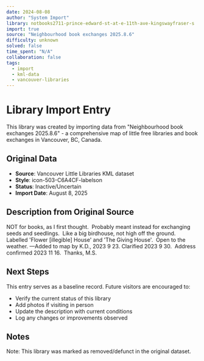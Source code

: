 ```yaml
---
date: 2024-08-08
author: "System Import"
library: notbooks2711-prince-edward-st-at-e-11th-ave-kingswayfraser-s
import: true
source: "Neighbourhood book exchanges 2025.8.6"
difficulty: unknown
solved: false
time_spent: "N/A"
collaboration: false
tags:
  - import
  - kml-data
  - vancouver-libraries
---
```


# Library Import Entry

This library was created by importing data from "Neighbourhood book exchanges 2025.8.6" - a comprehensive map of little free libraries and book exchanges in Vancouver, BC, Canada.

## Original Data

- **Source**: Vancouver Little Libraries KML dataset
- **Style**: icon-503-C6A4CF-labelson
- **Status**: Inactive/Uncertain
- **Import Date**: August 8, 2025

## Description from Original Source

NOT for books, as I first thought.  
Probably meant instead for exchanging 
seeds and seedlings.  
Like a big birdhouse, not high off the ground. Labelled 'Flower [illegible] House' and 
'The Giving House'.  Open to the weather.
—Added to map by K.D., 2023 9 23.
Clarified 2023 9 30.  
Address confirmed 2023 11 16.  Thanks, M.S.  



## Next Steps

This entry serves as a baseline record. Future visitors are encouraged to:
- Verify the current status of this library
- Add photos if visiting in person
- Update the description with current conditions
- Log any changes or improvements observed

## Notes

Note: This library was marked as removed/defunct in the original dataset.
